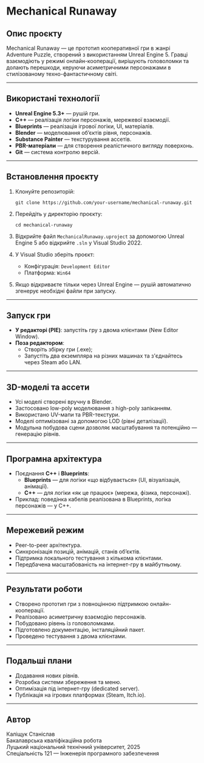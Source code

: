 # Mechanical Runaway

## Опис проєкту
Mechanical Runaway — це прототип кооперативної гри в жанрі Adventure Puzzle, створений з використанням Unreal Engine 5. Гравці взаємодіють у режимі онлайн-кооперації, вирішують головоломки та долають перешкоди, керуючи асиметричними персонажами в стилізованому техно-фантастичному світі.

---

## Використані технології
- **Unreal Engine 5.3+** — рушій гри.
- **C++** — реалізація логіки персонажів, мережевої взаємодії.
- **Blueprints** — реалізація ігрової логіки, UI, матеріалів.
- **Blender** — моделювання об’єктів рівня, персонажів.
- **Substance Painter** — текстурування ассетів.
- **PBR-матеріали** — для створення реалістичного вигляду поверхонь.
- **Git** — система контролю версій.

---

## Встановлення проєкту
1. Клонуйте репозиторій:
   ```
   git clone https://github.com/your-username/mechanical-runaway.git
   ```

2. Перейдіть у директорію проєкту:
   ```
   cd mechanical-runaway
   ```

3. Відкрийте файл `MechanicalRunaway.uproject` за допомогою Unreal Engine 5 або відкрийте `.sln` у Visual Studio 2022.

4. У Visual Studio зберіть проєкт:
   - Конфігурація: `Development Editor`
   - Платформа: `Win64`

5. Якщо відкриваєте тільки через Unreal Engine — рушій автоматично згенерує необхідні файли при запуску.

---

## Запуск гри
- **У редакторі (PIE)**: запустіть гру з двома клієнтами (New Editor Window).
- **Поза редактором**:
  - Створіть збірку гри (.exe);
  - Запустіть два екземпляра на різних машинах та з'єднайтесь через Steam або LAN.

---

## 3D-моделі та ассети
- Усі моделі створені вручну в Blender.
- Застосовано low-poly моделювання з high-poly запіканням.
- Використано UV-мапи та PBR-текстури.
- Моделі оптимізовані за допомогою LOD (рівні деталізації).
- Модульна побудова сцени дозволяє масштабування та потенційно — генерацію рівнів.

---

## Програмна архітектура
- Поєднання **C++** і **Blueprints**:
  - **Blueprints** — для логіки «що відбувається» (UI, візуалізація, анімації).
  - **C++** — для логіки «як це працює» (мережа, фізика, персонажі).
- Приклад: поведінка кабелів реалізована в Blueprints, логіка персонажів — у C++.

---

## Мережевий режим
- Peer-to-peer архітектура.
- Синхронізація позицій, анімацій, станів об’єктів.
- Підтримка локального тестування з кількома клієнтами.
- Передбачена масштабованість на інтернет-гру в майбутньому.

---

## Результати роботи
- Створено прототип гри з повноцінною підтримкою онлайн-кооперації.
- Реалізовано асиметричну взаємодію персонажів.
- Побудовано рівень із головоломками.
- Підготовлено документацію, інсталяційний пакет.
- Проведено тестування з двома клієнтами.

---

## Подальші плани
- Додавання нових рівнів.
- Розробка системи збереження та меню.
- Оптимізація під інтернет-гру (dedicated server).
- Публікація на ігрових платформах (Steam, Itch.io).

---

## Автор
Каліщук Станіслав  
Бакалаврська кваліфікаційна робота  
Луцький національний технічний університет, 2025  
Спеціальність 121 — Інженерія програмного забезпечення